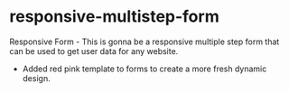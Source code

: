 # responsive-multistep-form
Responsive Form - This is gonna be a responsive multiple step form that can be used to get user data for any website.

- Added red pink template to forms to create a more fresh dynamic design. 